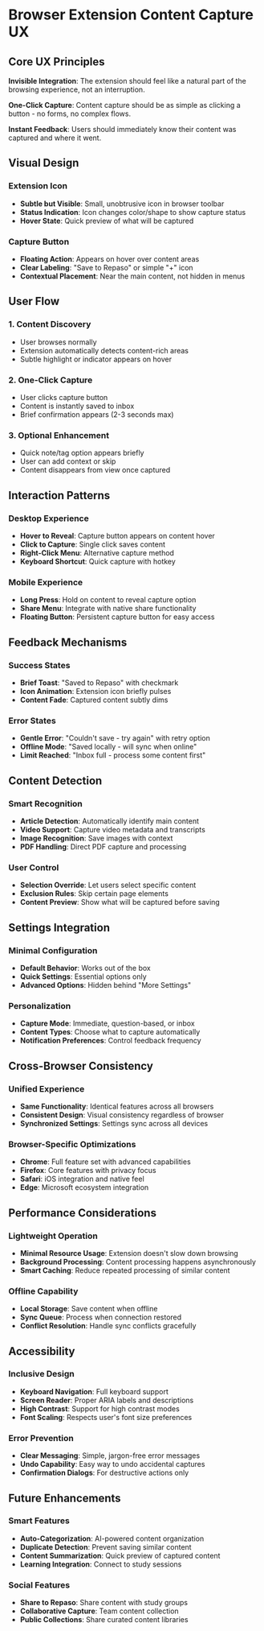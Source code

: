 # Browser Extension Content Capture UX

## Core UX Principles

**Invisible Integration**: The extension should feel like a natural part of the browsing experience, not an interruption.

**One-Click Capture**: Content capture should be as simple as clicking a button - no forms, no complex flows.

**Instant Feedback**: Users should immediately know their content was captured and where it went.

## Visual Design

### Extension Icon
- **Subtle but Visible**: Small, unobtrusive icon in browser toolbar
- **Status Indication**: Icon changes color/shape to show capture status
- **Hover State**: Quick preview of what will be captured

### Capture Button
- **Floating Action**: Appears on hover over content areas
- **Clear Labeling**: "Save to Repaso" or simple "+" icon
- **Contextual Placement**: Near the main content, not hidden in menus

## User Flow

### 1. Content Discovery
- User browses normally
- Extension automatically detects content-rich areas
- Subtle highlight or indicator appears on hover

### 2. One-Click Capture
- User clicks capture button
- Content is instantly saved to inbox
- Brief confirmation appears (2-3 seconds max)

### 3. Optional Enhancement
- Quick note/tag option appears briefly
- User can add context or skip
- Content disappears from view once captured

## Interaction Patterns

### Desktop Experience
- **Hover to Reveal**: Capture button appears on content hover
- **Click to Capture**: Single click saves content
- **Right-Click Menu**: Alternative capture method
- **Keyboard Shortcut**: Quick capture with hotkey

### Mobile Experience
- **Long Press**: Hold on content to reveal capture option
- **Share Menu**: Integrate with native share functionality
- **Floating Button**: Persistent capture button for easy access

## Feedback Mechanisms

### Success States
- **Brief Toast**: "Saved to Repaso" with checkmark
- **Icon Animation**: Extension icon briefly pulses
- **Content Fade**: Captured content subtly dims

### Error States
- **Gentle Error**: "Couldn't save - try again" with retry option
- **Offline Mode**: "Saved locally - will sync when online"
- **Limit Reached**: "Inbox full - process some content first"

## Content Detection

### Smart Recognition
- **Article Detection**: Automatically identify main content
- **Video Support**: Capture video metadata and transcripts
- **Image Recognition**: Save images with context
- **PDF Handling**: Direct PDF capture and processing

### User Control
- **Selection Override**: Let users select specific content
- **Exclusion Rules**: Skip certain page elements
- **Content Preview**: Show what will be captured before saving

## Settings Integration

### Minimal Configuration
- **Default Behavior**: Works out of the box
- **Quick Settings**: Essential options only
- **Advanced Options**: Hidden behind "More Settings"

### Personalization
- **Capture Mode**: Immediate, question-based, or inbox
- **Content Types**: Choose what to capture automatically
- **Notification Preferences**: Control feedback frequency

## Cross-Browser Consistency

### Unified Experience
- **Same Functionality**: Identical features across all browsers
- **Consistent Design**: Visual consistency regardless of browser
- **Synchronized Settings**: Settings sync across all devices

### Browser-Specific Optimizations
- **Chrome**: Full feature set with advanced capabilities
- **Firefox**: Core features with privacy focus
- **Safari**: iOS integration and native feel
- **Edge**: Microsoft ecosystem integration

## Performance Considerations

### Lightweight Operation
- **Minimal Resource Usage**: Extension doesn't slow down browsing
- **Background Processing**: Content processing happens asynchronously
- **Smart Caching**: Reduce repeated processing of similar content

### Offline Capability
- **Local Storage**: Save content when offline
- **Sync Queue**: Process when connection restored
- **Conflict Resolution**: Handle sync conflicts gracefully

## Accessibility

### Inclusive Design
- **Keyboard Navigation**: Full keyboard support
- **Screen Reader**: Proper ARIA labels and descriptions
- **High Contrast**: Support for high contrast modes
- **Font Scaling**: Respects user's font size preferences

### Error Prevention
- **Clear Messaging**: Simple, jargon-free error messages
- **Undo Capability**: Easy way to undo accidental captures
- **Confirmation Dialogs**: For destructive actions only

## Future Enhancements

### Smart Features
- **Auto-Categorization**: AI-powered content organization
- **Duplicate Detection**: Prevent saving similar content
- **Content Summarization**: Quick preview of captured content
- **Learning Integration**: Connect to study sessions

### Social Features
- **Share to Repaso**: Share content with study groups
- **Collaborative Capture**: Team content collection
- **Public Collections**: Share curated content libraries

